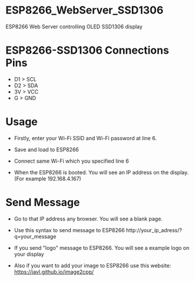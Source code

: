 # ESP8266_WebServer_SSD1306

 ESP8266 Web Server controlling OLED SSD1306 display


# ESP8266-SSD1306 Connections Pins

- D1 > SCL
- D2 > SDA
- 3V > VCC
- G > GND

# Usage

- Firstly, enter your Wi-Fi SSID and Wi-Fi password at line 6.
- Save and load to ESP8266
- Connect same Wi-Fi which you specified line 6

- When the ESP8266 is booted. You will see an IP address on the display. (For example 192.168.4.167)


# Send Message

- Go to that IP address any browser. You will see a blank page.
- Use this syntax to send message to ESP8266 http://your_ip_adress/?q=your_message
- If you send "logo" message to ESP8266. You will see a example logo on your display

- Also if you want to add your image to ESP8266 use this website: https://javl.github.io/image2cpp/


